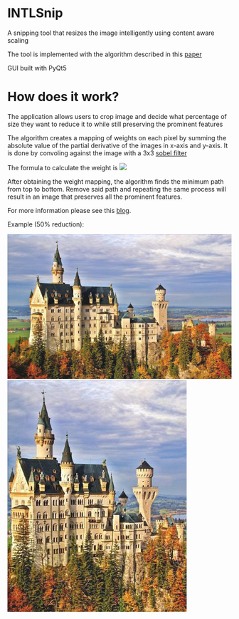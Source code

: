 # INTLSnip
A snipping tool that resizes the image intelligently using content aware scaling

The tool is implemented with the algorithm described in this [paper](https://perso.crans.org/frenoy/matlab2012/seamcarving.pdf)

GUI built with PyQt5
# How does it work?

The application allows users to crop image and decide what percentage of size they want to reduce it to while still preserving the prominent features

The algorithm creates a mapping of weights on each pixel by summing the absolute value of the partial derivative of the images in x-axis and y-axis.
It is done by convoling against the image with a 3x3 [sobel filter](https://en.wikipedia.org/wiki/Sobel_operator)

The formula to calculate the weight is 
<img src="https://render.githubusercontent.com/render/math?math=e1(I) = \lvert\frac{\partial}{\partial x} I\rvert + \lvert\frac{\partial}{\partial xy} I\rvert ">

After obtaining the weight mapping, the algorithm finds the minimum path from top to bottom.
Remove said path and repeating the same process will result in an image that preserves all the prominent features.

For more information please see this [blog](https://karthikkaranth.me/blog/implementing-seam-carving-with-python/).

Example (50% reduction):

![Original](https://github.com/du00d/INTLSnip/blob/master/src/cropped/054057.jpg)
![Processed at 50% size](https://github.com/du00d/INTLSnip/blob/master/src/cropped/carved.jpg)
